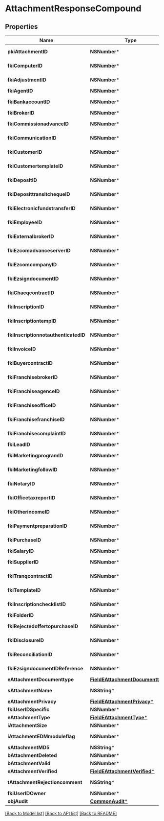 # AttachmentResponseCompound

## Properties
Name | Type | Description | Notes
------------ | ------------- | ------------- | -------------
**pkiAttachmentID** | **NSNumber*** | The unique ID of the Attachment. | 
**fkiComputerID** | **NSNumber*** | The unique ID of the Computer | [optional] 
**fkiAdjustmentID** | **NSNumber*** | The unique ID of the Adjustment | [optional] 
**fkiAgentID** | **NSNumber*** | The unique ID of the Agent. | [optional] 
**fkiBankaccountID** | **NSNumber*** | The unique ID of the Bankaccount | [optional] 
**fkiBrokerID** | **NSNumber*** | The unique ID of the Broker. | [optional] 
**fkiCommissionadvanceID** | **NSNumber*** | The unique ID of the Commissionadvance | [optional] 
**fkiCommunicationID** | **NSNumber*** | The unique ID of the Communication. | [optional] 
**fkiCustomerID** | **NSNumber*** | The unique ID of the Customer. | [optional] 
**fkiCustomertemplateID** | **NSNumber*** | The unique ID of the Customertemplate | [optional] 
**fkiDepositID** | **NSNumber*** | The unique ID of the Deposit | [optional] 
**fkiDeposittransitchequeID** | **NSNumber*** | The unique ID of the Deposittransitcheque | [optional] 
**fkiElectronicfundstransferID** | **NSNumber*** | The unique ID of the Electronicfundstransfer | [optional] 
**fkiEmployeeID** | **NSNumber*** | The unique ID of the Employee. | [optional] 
**fkiExternalbrokerID** | **NSNumber*** | The unique ID of the Externalbroker. | [optional] 
**fkiEzcomadvanceserverID** | **NSNumber*** | The unique ID of the Ezcomadvanceserver | [optional] 
**fkiEzcomcompanyID** | **NSNumber*** | The unique ID of the Ezcomcompany | [optional] 
**fkiEzsigndocumentID** | **NSNumber*** | The unique ID of the Ezsigndocument | [optional] 
**fkiGhacqcontractID** | **NSNumber*** | The unique ID of the Ghacqcontract | [optional] 
**fkiInscriptionID** | **NSNumber*** | The unique ID of the Inscription. | [optional] 
**fkiInscriptiontempID** | **NSNumber*** | The unique ID of the Inscriptiontemp | [optional] 
**fkiInscriptionnotauthenticatedID** | **NSNumber*** | The unique ID of the Inscriptionnotauthenticated. | [optional] 
**fkiInvoiceID** | **NSNumber*** | The unique ID of the Invoice. | [optional] 
**fkiBuyercontractID** | **NSNumber*** | The unique ID of the Buyercontract | [optional] 
**fkiFranchisebrokerID** | **NSNumber*** | The unique ID of the Franchisebroker | [optional] 
**fkiFranchiseagenceID** | **NSNumber*** | The unique ID of the Franchiseagence | [optional] 
**fkiFranchiseofficeID** | **NSNumber*** | The unique ID of the Franchisereoffice | [optional] 
**fkiFranchisefranchiseID** | **NSNumber*** | The unique ID of the Franchisefranchise | [optional] 
**fkiFranchisecomplaintID** | **NSNumber*** | The unique ID of the Franchisecomplaint | [optional] 
**fkiLeadID** | **NSNumber*** | The unique ID of the Lead | [optional] 
**fkiMarketingprogramID** | **NSNumber*** | The unique ID of the Marketingprogram | [optional] 
**fkiMarketingfollowID** | **NSNumber*** | The unique ID of the Marketingfollow | [optional] 
**fkiNotaryID** | **NSNumber*** | The unique ID of the Notary. | [optional] 
**fkiOfficetaxreportID** | **NSNumber*** | The unique ID of the Officetaxreport | [optional] 
**fkiOtherincomeID** | **NSNumber*** | The unique ID of the Otherincome | [optional] 
**fkiPaymentpreparationID** | **NSNumber*** | The unique ID of the Paymentpreparation | [optional] 
**fkiPurchaseID** | **NSNumber*** | The unique ID of the Purchase | [optional] 
**fkiSalaryID** | **NSNumber*** | The unique ID of the Salary | [optional] 
**fkiSupplierID** | **NSNumber*** | The unique ID of the Supplier. | [optional] 
**fkiTranqcontractID** | **NSNumber*** | The unique ID of the Tranqcontract | [optional] 
**fkiTemplateID** | **NSNumber*** | The unique ID of the Template | [optional] 
**fkiInscriptionchecklistID** | **NSNumber*** | The unique ID of the Inscriptionchecklist | [optional] 
**fkiFolderID** | **NSNumber*** | The unique ID of the Folder | [optional] 
**fkiRejectedoffertopurchaseID** | **NSNumber*** | The unique ID of the Rejectedoffertopurchase | [optional] 
**fkiDisclosureID** | **NSNumber*** | The unique ID of the Disclosure | [optional] 
**fkiReconciliationID** | **NSNumber*** | The unique ID of the Reconciliation | [optional] 
**fkiEzsigndocumentIDReference** | **NSNumber*** | The unique ID of the Ezsigndocument | [optional] 
**eAttachmentDocumenttype** | [**FieldEAttachmentDocumenttype***](FieldEAttachmentDocumenttype.md) |  | 
**sAttachmentName** | **NSString*** | The name of the Attachment | 
**eAttachmentPrivacy** | [**FieldEAttachmentPrivacy***](FieldEAttachmentPrivacy.md) |  | 
**fkiUserIDSpecific** | **NSNumber*** | The unique ID of the User | [optional] 
**eAttachmentType** | [**FieldEAttachmentType***](FieldEAttachmentType.md) |  | 
**iAttachmentSize** | **NSNumber*** | The size of the Attachment | 
**iAttachmentEDMmoduleflag** | **NSNumber*** | The edmmoduleflag of the Attachment | [optional] 
**sAttachmentMD5** | **NSString*** | The md5 of the Attachment | 
**bAttachmentDeleted** | **NSNumber*** | Whether if it&#39;s deleted | 
**bAttachmentValid** | **NSNumber*** | Whether if it&#39;s valid | 
**eAttachmentVerified** | [**FieldEAttachmentVerified***](FieldEAttachmentVerified.md) |  | 
**tAttachmentRejectioncomment** | **NSString*** | The rejectioncomment of the Attachment | [optional] 
**fkiUserIDOwner** | **NSNumber*** | The unique ID of the User | [optional] 
**objAudit** | [**CommonAudit***](CommonAudit.md) |  | [optional] 

[[Back to Model list]](../README.md#documentation-for-models) [[Back to API list]](../README.md#documentation-for-api-endpoints) [[Back to README]](../README.md)



